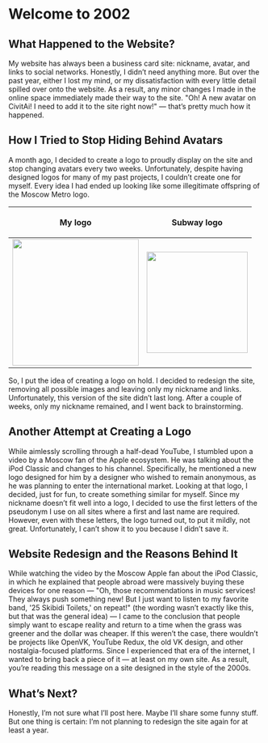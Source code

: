 # Welcome to 2002

## What Happened to the Website?
My website has always been a business card site: nickname, avatar, and links to social networks. Honestly, I didn’t need anything more. But over the past year, either I lost my mind, or my dissatisfaction with every little detail spilled over onto the website. As a result, any minor changes I made in the online space immediately made their way to the site. "Oh! A new avatar on CivitAi! I need to add it to the site right now!" — that’s pretty much how it happened.

## How I Tried to Stop Hiding Behind Avatars
A month ago, I decided to create a logo to proudly display on the site and stop changing avatars every two weeks. Unfortunately, despite having designed logos for many of my past projects, I couldn’t create one for myself. Every idea I had ended up looking like some illegitimate offspring of the Moscow Metro logo.

| <p style="text-align: center;">My logo</p> | <p style="text-align: center;">Subway logo</p> |
|-|-|
|<img src="https://qnezor.github.io/blog/images/001-final-logo.png" width="250px">|<img src="https://qnezor.github.io/blog/images/001-moscow-underground.gif" width="200px">|

So, I put the idea of creating a logo on hold. I decided to redesign the site, removing all possible images and leaving only my nickname and links.
Unfortunately, this version of the site didn’t last long. After a couple of weeks, only my nickname remained, and I went back to brainstorming.

## Another Attempt at Creating a Logo
While aimlessly scrolling through a half-dead YouTube, I stumbled upon a video by a Moscow fan of the Apple ecosystem. He was talking about the iPod Classic and changes to his channel. Specifically, he mentioned a new logo designed for him by a designer who wished to remain anonymous, as he was planning to enter the international market. Looking at that logo, I decided, just for fun, to create something similar for myself. Since my nickname doesn’t fit well into a logo, I decided to use the first letters of the pseudonym I use on all sites where a first and last name are required. However, even with these letters, the logo turned out, to put it mildly, not great. Unfortunately, I can’t show it to you because I didn’t save it.

## Website Redesign and the Reasons Behind It
While watching the video by the Moscow Apple fan about the iPod Classic, in which he explained that people abroad were massively buying these devices for one reason — "Oh, those recommendations in music services! They always push something new! But I just want to listen to my favorite band, '25 Skibidi Toilets,' on repeat!" (the wording wasn’t exactly like this, but that was the general idea) — I came to the conclusion that people simply want to escape reality and return to a time when the grass was greener and the dollar was cheaper. If this weren’t the case, there wouldn’t be projects like OpenVK, YouTube Redux, the old VK design, and other nostalgia-focused platforms. Since I experienced that era of the internet, I wanted to bring back a piece of it — at least on my own site. As a result, you’re reading this message on a site designed in the style of the 2000s.

## What’s Next?
Honestly, I’m not sure what I’ll post here. Maybe I’ll share some funny stuff. But one thing is certain: I’m not planning to redesign the site again for at least a year.